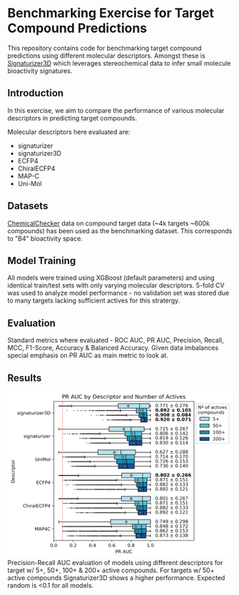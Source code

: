 # Benchmarking Exercise for Target Compound Predictions

This repository contains code for benchmarking target compound predictions using different molecular descriptors. Amongst these is [Signaturizer3D](https://www.biorxiv.org/content/10.1101/2024.03.15.584974v1) which leverages stereochemical data to infer small molecule bioactivity signatures.

## Introduction
In this exercise, we aim to compare the performance of various molecular descriptors in predicting target compounds. 

Molecular descriptors here evaluated are:
* signaturizer
* signaturizer3D
* ECFP4
* ChiralECFP4
* MAP-C
* Uni-Mol

## Datasets
[ChemicalChecker](https://www.nature.com/articles/s41587-020-0502-7) data on compound target data (~4k targets ~600k compounds) has been used as the benchmarking dataset. This corresponds to "B4" bioactivity space. 

## Model Training
All models were trained using XGBoost (default parameters) and using identical train/test sets with only varying molecular descriptors. 5-fold CV was used to analyze model performance - no validation set was stored due to many targets lacking sufficient actives for this stratergy. 

## Evaluation
Standard metrics where evaluated - ROC AUC, PR AUC, Precision, Recall, MCC, F1-Score, Accuracy & Balanced Accuracy. Given data imbalances special emphasis on PR AUC as main metric to look at. 

## Results
![PR AUC](output/figures/boxplot_auprc.png "PR AUC")
Precision-Recall AUC evaluation of models using different descriptors for target w/ 5+, 50+, 100+ & 200+ active compounds. For targets w/ 50+ active compounds Signaturizer3D shows a higher performance. Expected random is <0.1 for all models.